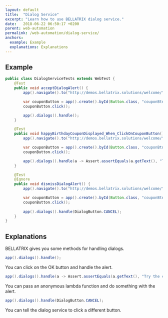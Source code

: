 ```yaml
---
layout: default
title:  "Dialog Service"
excerpt: "Learn how to use BELLATRIX dialog service."
date:   2018-06-22 06:50:17 +0200
parent: web-automation
permalink: /web-automation/dialog-service/
anchors:
  example: Example
  explanations: Explanations
---
```

Example
-------
```java
public class DialogServiceTests extends WebTest {
    @Test
    public void acceptDialogAlert() {
        app().navigate().to("http://demos.bellatrix.solutions/welcome/");

        var couponButton = app().create().byId(Button.class, "couponBtn");
        couponButton.click();

        app().dialogs().handle();
    }

    @Test
    public void happyBirthdayCouponDisplayed_When_ClickOnCouponButton() {
        app().navigate().to("http://demos.bellatrix.solutions/welcome/");

        var couponButton = app().create().byId(Button.class, "couponBtn");
        couponButton.click();

        app().dialogs().handle(a -> Assert.assertEquals(a.getText(), "Try the coupon- happybirthday"));
    }

    @Test
    @Ignore
    public void dismissDialogAlert() {
        app().navigate().to("http://demos.bellatrix.solutions/welcome/");

        var couponButton = app().create().byId(Button.class, "couponBtn");
        couponButton.click();
        
        app().dialogs().handle(DialogButton.CANCEL);
    }
}
```

Explanations
------------
BELLATRIX gives you some methods for handling dialogs.
```java
app().dialogs().handle();
```
You can click on the OK button and handle the alert.
```java
app().dialogs().handle(a -> Assert.assertEquals(a.getText(), "Try the coupon- happybirthday"));
```
You can pass an anonymous lambda function and do something with the alert.
```java
app().dialogs().handle(DialogButton.CANCEL);
```
You can tell the dialog service to click a different button.